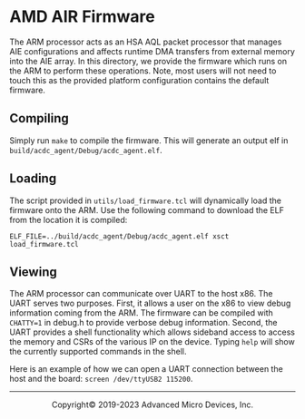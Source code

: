 # AMD AIR Firmware

The ARM processor acts as an HSA AQL packet processor that manages AIE configurations and affects runtime DMA transfers from external memory into the AIE array. In this directory, we provide the firmware which runs on the ARM to perform these operations. Note, most users will not need to touch this as the provided platform configuration contains the default firmware.

## Compiling

Simply run `make` to compile the firmware. This will generate an output elf in `build/acdc_agent/Debug/acdc_agent.elf`.


## Loading

The script provided in `utils/load_firmware.tcl` will dynamically load the firmware onto the ARM. Use the following command to download the ELF from the location it is compiled:

```
ELF_FILE=../build/acdc_agent/Debug/acdc_agent.elf xsct load_firmware.tcl
```


## Viewing

The ARM processor can communicate over UART to the host x86. The UART serves two purposes. First, it allows a user on the x86 to view debug information coming from the ARM. The firmware can be compiled with `CHATTY=1` in debug.h to provide verbose debug information. Second, the UART provides a shell functionality which allows sideband access to access the memory and CSRs of the various IP on the device. Typing `help` will show the currently supported commands in the shell.

Here is an example of how we can open a UART connection between the host and the board: `screen /dev/ttyUSB2 115200`. 

-----

<p align="center">Copyright&copy; 2019-2023 Advanced Micro Devices, Inc.</p>
